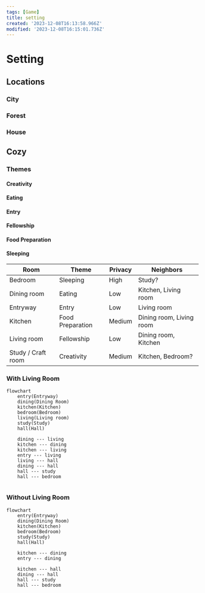 ```yaml
---
tags: [Game]
title: setting
created: '2023-12-08T16:13:58.966Z'
modified: '2023-12-08T16:15:01.736Z'
---
```


# Setting

## Locations

### City

### Forest

### House

## Cozy

### Themes

#### Creativity

#### Eating

#### Entry

#### Fellowship

#### Food Preparation

#### Sleeping

| Room               | Theme            | Privacy | Neighbors                |
| ------------------ | ---------------- | ------- | ------------------------ |
| Bedroom            | Sleeping         | High    | Study?                   |
| Dining room        | Eating           | Low     | Kitchen, Living room     |
| Entryway           | Entry            | Low     | Living room              |
| Kitchen            | Food Preparation | Medium  | Dining room, Living room |
| Living room        | Fellowship       | Low     | Dining room, Kitchen     |
| Study / Craft room | Creativity       | Medium  | Kitchen, Bedroom?        |

### With Living Room



``` mermaid
flowchart
	entry(Entryway)
	dining(Dining Room)
	kitchen(Kitchen)
	bedroom(Bedroom)
	living(Living room)
	study(Study)
	hall(Hall)
	
	dining --- living
	kitchen --- dining
	kitchen --- living
	entry --- living
	living --- hall
	dining --- hall
	hall --- study
	hall --- bedroom
	
```

### Without Living Room

``` mermaid
flowchart
	entry(Entryway)
    dining(Dining Room)
	kitchen(Kitchen)
	bedroom(Bedroom)
	study(Study)
	hall(Hall)
	
	kitchen --- dining
	entry --- dining

	kitchen --- hall
	dining --- hall
	hall --- study
	hall --- bedroom
	
